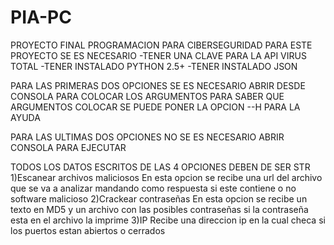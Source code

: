 # PIA-PC
PROYECTO FINAL PROGRAMACION PARA CIBERSEGURIDAD
PARA ESTE PROYECTO SE ES NECESARIO 
-TENER UNA CLAVE PARA LA API VIRUS TOTAL
-TENER INSTALADO PYTHON 2.5+
-TENER INSTALADO JSON

PARA LAS PRIMERAS DOS OPCIONES SE ES NECESARIO ABRIR DESDE CONSOLA PARA COLOCAR LOS ARGUMENTOS
PARA SABER QUE ARGUMENTOS COLOCAR SE PUEDE PONER LA OPCION --H PARA LA AYUDA

PARA LAS ULTIMAS DOS OPCIONES NO SE ES NECESARIO ABRIR CONSOLA PARA EJECUTAR

TODOS LOS DATOS ESCRITOS DE LAS 4 OPCIONES DEBEN DE SER STR
1)Escanear archivos maliciosos
	En esta opcion se recibe una url del archivo que se va a analizar mandando como respuesta si este contiene o no software malicioso
2)Crackear contraseñas
	En esta opcion se recibe un texto en MD5 y un archivo con las posibles contraseñas si la contraseña esta en el archivo la imprime
3)IP
	Recibe una direccion ip en la cual checa si los puertos estan abiertos o cerrados 
